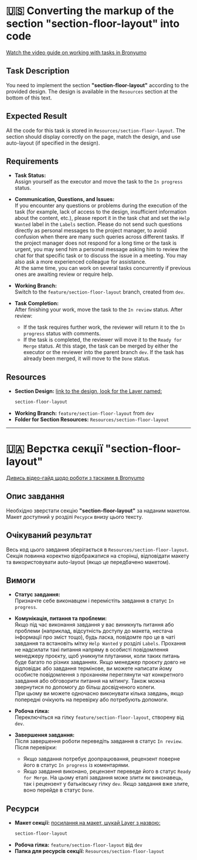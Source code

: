 # 🇺🇸 Converting the markup of the section "section-floor-layout" into code

[Watch the video guide on working with tasks in Bronyumo](https://google.com)

## Task Description
You need to implement the section **"section-floor-layout"** according to the provided design. The design is available in the `Resources` section at the bottom of this text.

## Expected Result
All the code for this task is stored in `Resources/section-floor-layout`. The section should display correctly on the page, match the design, and use auto-layout (if specified in the design).

## Requirements

- **Task Status:**  
  Assign yourself as the executor and move the task to the `In progress` status.

- **Communication, Questions, and Issues:**  
  If you encounter any questions or problems during the execution of the task (for example, lack of access to the design, insufficient information about the content, etc.), please report it in the task chat and set the `Help Wanted` label in the `Labels` section. Please do not send such questions directly as personal messages to the project manager, to avoid confusion when there are many such queries across different tasks. If the project manager does not respond for a long time or the task is urgent, you may send him a personal message asking him to review the chat for that specific task or to discuss the issue in a meeting. You may also ask a more experienced colleague for assistance.  
  At the same time, you can work on several tasks concurrently if previous ones are awaiting review or require help.

- **Working Branch:**  
  Switch to the `feature/section-floor-layout` branch, created from `dev`.

- **Task Completion:**  
  After finishing your work, move the task to the `In review` status. After review:  
  - If the task requires further work, the reviewer will return it to the `In progress` status with comments.  
  - If the task is completed, the reviewer will move it to the `Ready for Merge` status. At this stage, the task can be merged by either the executor or the reviewer into the parent branch `dev`. If the task has already been merged, it will move to the `Done` status.

## Resources
- **Section Design:** [link to the design, look for the Layer named:](https://www.figma.com/design/XMX1W4mwttgUy8L0a4kzQe/Bronyumo.ua-(special-task-mockup)?node-id=0-1&t=wnXX2PPEWtIi002e-1)  
    ```bash
    section-floor-layout
    ```
- **Working Branch:** `feature/section-floor-layout` from `dev`
- **Folder for Section Resources:** `Resources/section-floor-layout`
---
# 🇺🇦 Верстка секції "section-floor-layout"

[Дивись відео-гайд щодо роботи з тасками в Bronyumo](https://google.com)

## Опис завдання
Необхідно зверстати секцію **"section-floor-layout"** за наданим макетом. Макет доступний у розділі `Ресурси` внизу цього тексту.

## Очікуваний результат
Весь код цього завдання зберігається в `Resources/section-floor-layout`. Секція повинна коректно відображатися на сторінці, відповідати макету та використовувати auto-layout (якщо це передбачено макетом).

## Вимоги

- **Статус завдання:**  
  Призначте себе виконавцем і перемістіть завдання в статус `In progress`.

- **Комунікація, питання та проблеми:**  
  Якщо під час виконання завдання у вас виникнуть питання або проблеми (наприклад, відсутність доступу до макета, нестача інформації про зміст тощо), будь ласка, повідомте про це в чаті завдання та встановіть мітку `Help Wanted` у розділі `Labels`. Прохання не надсилати такі питання напряму в особисті повідомлення менеджеру проєкту, щоб уникнути плутанини, коли таких питань буде багато по різних завданнях. Якщо менеджер проєкту довго не відповідає або завдання термінове, ви можете написати йому особисте повідомлення з проханням переглянути чат конкретного завдання або обговорити питання на мітингу. Також можна звернутися по допомогу до більш досвідченого колеги.  
  При цьому ви можете одночасно виконувати кілька завдань, якщо попередні очікують на перевірку або потребують допомоги.

- **Робоча гілка:**  
  Переключіться на гілку `feature/section-floor-layout`, створену від `dev`.

- **Завершення завдання:**  
  Після завершення роботи переведіть завдання в статус `In review`. Після перевірки:  
  - Якщо завдання потребує доопрацювання, рецензент поверне його в статус `In progress` із коментарями.  
  - Якщо завдання виконано, рецензент переведе його в статус `Ready for Merge`. На цьому етапі завдання може злити як виконавець, так і рецензент у батьківську гілку `dev`. Якщо завдання вже злите, воно перейде в статус `Done`.

## Ресурси
- **Макет секції:** [посилання на макет, шукай Layer з назвою:](https://www.figma.com/design/XMX1W4mwttgUy8L0a4kzQe/Bronyumo.ua-(special-task-mockup)?node-id=0-1&t=wnXX2PPEWtIi002e-1)  
    ```bash
    section-floor-layout
    ```
- **Робоча гілка:** `feature/section-floor-layout` від `dev`
- **Папка для ресурсів секції:** `Resources/section-floor-layout`